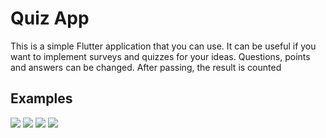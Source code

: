 # Quiz App

This is a simple Flutter application that you can use. It can be useful if you want to implement surveys and quizzes for your ideas. Questions, points and answers can be changed. After passing, the result is counted

## Examples

<img src="https://github.com/TE-Flutter/quiz-app/blob/master/Simulator%20Screen%20Shot%20-%20iPhone%2014%20Pro%20Max%20-%202022-11-02%20at%2008.38.58.png">
<img src="https://github.com/TE-Flutter/quiz-app/blob/master/Simulator%20Screen%20Shot%20-%20iPhone%2014%20Pro%20Max%20-%202022-11-02%20at%2008.39.13.png">
<img src="https://github.com/TE-Flutter/quiz-app/blob/master/Simulator%20Screen%20Shot%20-%20iPhone%2014%20Pro%20Max%20-%202022-11-02%20at%2008.38.58.png">
<img src="https://github.com/TE-Flutter/quiz-app/blob/master/Simulator%20Screen%20Shot%20-%20iPhone%2014%20Pro%20Max%20-%202022-11-02%20at%2008.38.58.png">
